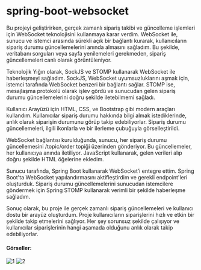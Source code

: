 # spring-boot-websocket

Bu projeyi geliştirirken, gerçek zamanlı sipariş takibi ve güncelleme işlemleri için WebSocket teknolojisini kullanmaya karar verdim. WebSocket ile, sunucu ve istemci arasında sürekli açık bir bağlantı kurarak, kullanıcıların sipariş durumu güncellemelerini anında almasını sağladım. Bu şekilde, veritabanı sorguları veya sayfa yenilemeleri gerekmeden, sipariş güncellemeleri canlı olarak görüntüleniyor.

Teknolojik Yığın olarak, SockJS ve STOMP kullanarak WebSocket ile haberleşmeyi sağladım. SockJS, WebSocket uyumsuzluklarını aşmak için, istemci tarafında WebSocket benzeri bir bağlantı sağlar. STOMP ise, mesajlaşma protokolü olarak işlev gördü ve sunucudan gelen sipariş durumu güncellemelerini doğru şekilde iletebilmemi sağladı.

Kullanıcı Arayüzü için HTML, CSS, ve Bootstrap gibi modern araçları kullandım. Kullanıcılar sipariş durumu hakkında bilgi almak istediklerinde, anlık olarak siparişin durumunu görüp takip edebiliyorlar. Sipariş durumu güncellemeleri, ilgili ikonlarla ve bir ilerleme çubuğuyla görselleştirildi.

WebSocket bağlantısı kurulduğunda, sunucu, her sipariş durumu güncellemesini /topic/order topiği üzerinden gönderiyor. Bu güncellemeler, her kullanıcıya anında iletiliyor. JavaScript kullanarak, gelen verileri alıp doğru şekilde HTML öğelerine ekledim.

Sunucu tarafında, Spring Boot kullanarak WebSocket’i entegre ettim. Spring Boot'ta WebSocket yapılandırmasını aktifleştirdim ve gerekli endpoint'leri oluşturduk. Sipariş durumu güncellemelerini sunucudan istemcilere göndermek için Spring STOMP kullanarak verimli bir şekilde haberleşme sağladım.

Sonuç olarak, bu proje ile gerçek zamanlı sipariş güncellemeleri ve kullanıcı dostu bir arayüz oluşturdum. Proje kullanıcıların siparişlerini hızlı ve etkin bir şekilde takip etmelerini sağlıyor. Her şey sorunsuz şekilde çalışıyor ve kullanıcılar siparişlerinin hangi aşamada olduğunu anlık olarak takip edebiliyorlar.

#### Görseller:
![1](https://github.com/user-attachments/assets/eb450949-448a-4a8f-89ad-36d890c91292)
![2](https://github.com/user-attachments/assets/db9cfe4c-246c-4cb6-ae19-d54f52ef2031)
